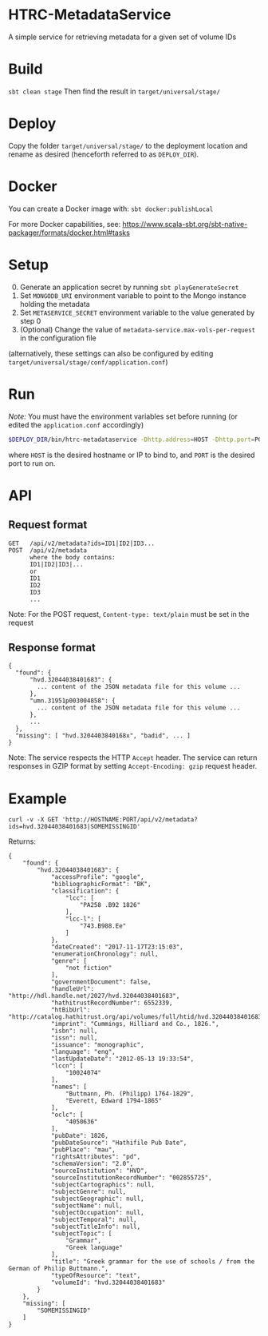 # HTRC-MetadataService
A simple service for retrieving metadata for a given set of volume IDs

# Build
`sbt clean stage`
Then find the result in `target/universal/stage/`

# Deploy
Copy the folder `target/universal/stage/` to the deployment location and rename as desired (henceforth referred to as `DEPLOY_DIR`).

# Docker
You can create a Docker image with:
`sbt docker:publishLocal`

For more Docker capabilities, see: https://www.scala-sbt.org/sbt-native-packager/formats/docker.html#tasks

# Setup
0. Generate an application secret by running `sbt playGenerateSecret`
1. Set `MONGODB_URI` environment variable to point to the Mongo instance holding the metadata
2. Set `METASERVICE_SECRET` environment variable to the value generated by step 0
3. (Optional) Change the value of `metadata-service.max-vols-per-request` in the configuration file

(alternatively, these settings can also be configured by editing `target/universal/stage/conf/application.conf`)

# Run
*Note:* You must have the environment variables set before running (or edited the `application.conf` accordingly)
```bash
$DEPLOY_DIR/bin/htrc-metadataservice -Dhttp.address=HOST -Dhttp.port=PORT -Dplay.http.context=/api
```
where `HOST` is the desired hostname or IP to bind to, and `PORT` is the desired port to run on.

# API

## Request format
```
GET   /api/v2/metadata?ids=ID1|ID2|ID3...
POST  /api/v2/metadata
      where the body contains:
      ID1|ID2|ID3|...
      or
      ID1
      ID2
      ID3
      ...
```

Note: For the POST request, `Content-type: text/plain` must be set in the request

## Response format
```
{
  "found": {
      "hvd.32044038401683": {
        ... content of the JSON metadata file for this volume ...
      },
      "umn.31951p003004858": {
        ... content of the JSON metadata file for this volume ...
      },
      ...
  },
  "missing": [ "hvd.3204403840168x", "badid", ... ]
}
```

Note: The service respects the HTTP `Accept` header.
      The service can return responses in GZIP format by setting `Accept-Encoding: gzip` request header.

# Example

`curl -v -X GET 'http://HOSTNAME:PORT/api/v2/metadata?ids=hvd.32044038401683|SOMEMISSINGID'`

Returns:
```
{
    "found": {
        "hvd.32044038401683": {
            "accessProfile": "google",
            "bibliographicFormat": "BK",
            "classification": {
                "lcc": [
                    "PA258 .B92 1826"
                ],
                "lcc-l": [
                    "743.B988.Ee"
                ]
            },
            "dateCreated": "2017-11-17T23:15:03",
            "enumerationChronology": null,
            "genre": [
                "not fiction"
            ],
            "governmentDocument": false,
            "handleUrl": "http://hdl.handle.net/2027/hvd.32044038401683",
            "hathitrustRecordNumber": 6552339,
            "htBibUrl": "http://catalog.hathitrust.org/api/volumes/full/htid/hvd.32044038401683.json",
            "imprint": "Cummings, Hilliard and Co., 1826.",
            "isbn": null,
            "issn": null,
            "issuance": "monographic",
            "language": "eng",
            "lastUpdateDate": "2012-05-13 19:33:54",
            "lccn": [
                "10024074"
            ],
            "names": [
                "Buttmann, Ph. (Philipp) 1764-1829",
                "Everett, Edward 1794-1865"
            ],
            "oclc": [
                "4050636"
            ],
            "pubDate": 1826,
            "pubDateSource": "Hathifile Pub Date",
            "pubPlace": "mau",
            "rightsAttributes": "pd",
            "schemaVersion": "2.0",
            "sourceInstitution": "HVD",
            "sourceInstitutionRecordNumber": "002855725",
            "subjectCartographics": null,
            "subjectGenre": null,
            "subjectGeographic": null,
            "subjectName": null,
            "subjectOccupation": null,
            "subjectTemporal": null,
            "subjectTitleInfo": null,
            "subjectTopic": [
                "Grammar",
                "Greek language"
            ],
            "title": "Greek grammar for the use of schools / from the German of Philip Buttmann.",
            "typeOfResource": "text",
            "volumeId": "hvd.32044038401683"
        }
    },
    "missing": [
        "SOMEMISSINGID"
    ]
}
```
